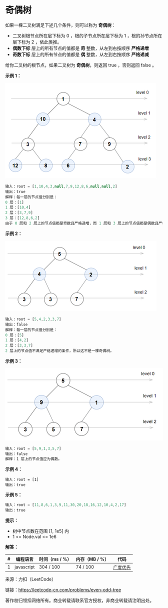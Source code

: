 # 奇偶树

如果一棵二叉树满足下述几个条件，则可以称为 **奇偶树**：

- 二叉树根节点所在层下标为 0 ，根的子节点所在层下标为 1 ，根的孙节点所在层下标为 2 ，依此类推。
- **偶数下标** 层上的所有节点的值都是 **奇** 整数，从左到右按顺序 **严格递增**
- **奇数下标** 层上的所有节点的值都是 **偶** 整数，从左到右按顺序 **严格递减**

给你二叉树的根节点，如果二叉树为 **奇偶树**，则返回 true ，否则返回 false 。

**示例 1：**

![示例1](./eg1.png)

``` javascript
输入：root = [1,10,4,3,null,7,9,12,8,6,null,null,2]
输出：true
解释：每一层的节点值分别是：
0 层：[1]
1 层：[10,4]
2 层：[3,7,9]
3 层：[12,8,6,2]
由于 0 层和 2 层上的节点值都是奇数且严格递增，而 1 层和 3 层上的节点值都是偶数且严格递减，因此这是一棵奇偶树。
```

**示例 2：**

![示例2](./eg2.png)

``` javascript
输入：root = [5,4,2,3,3,7]
输出：false
解释：每一层的节点值分别是：
0 层：[5]
1 层：[4,2]
2 层：[3,3,7]
2 层上的节点值不满足严格递增的条件，所以这不是一棵奇偶树。
```

**示例 3：**

![示例3](./eg3.png)

``` javascript
输入：root = [5,9,1,3,5,7]
输出：false
解释：1 层上的节点值应为偶数。
```

**示例 4：**

``` javascriopt
输入：root = [1]
输出：true
```

**示例 5：**

``` javascript
输入：root = [11,8,6,1,3,9,11,30,20,18,16,12,10,4,2,17]
输出：true
```

**提示：**

- 树中节点数在范围 [1, 1e5] 内
- 1 <= Node.val <= 1e6

**解答：**

**#**|**编程语言**|**时间（ms / %）**|**内存（MB / %）**|**代码**
--|--|--|--|--
1|javascript|304 / 100|74 / 100|[广度优先](./javascript/ac_v1.js)

来源：力扣（LeetCode）

链接：https://leetcode-cn.com/problems/even-odd-tree

著作权归领扣网络所有。商业转载请联系官方授权，非商业转载请注明出处。
